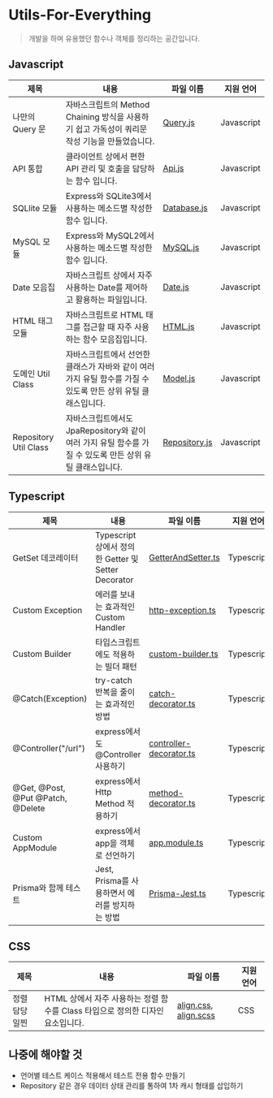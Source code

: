 # Utils-For-Everything

> 개발을 하며 유용했던 함수나 객체를 정리하는 공간입니다.

## Javascript

| 제목                  | 내용                                                                                                           | 파일 이름                                                                                                 | 지원 언어  |
| --------------------- | -------------------------------------------------------------------------------------------------------------- | --------------------------------------------------------------------------------------------------------- | ---------- |
| 나만의 Query 문       | 자바스크립트의 Method Chaining 방식을 사용하기 쉽고 가독성이 쿼리문 작성 기능을 만들었습니다.                  | [Query.js](https://github.com/Pure-Sprinter/Utils-For-Everything/blob/main/javascript/Query.js)           | Javascript |
| API 통합              | 클라이언트 상에서 편한 API 관리 및 호출을 담당하는 함수 입니다.                                                | [Api.js](https://github.com/Pure-Sprinter/Utils-For-Everything/blob/main/javascript/Api.js)               | Javascript |
| SQLlite 모듈          | Express와 SQLite3에서 사용하는 메소드별 작성한 함수 입니다.                                                    | [Database.js](https://github.com/Pure-Sprinter/Utils-For-Everything/blob/main/javascript/Database.js)     | Javascript |
| MySQL 모듈            | Express와 MySQL2에서 사용하는 메소드별 작성한 함수 입니다.                                                     | [MySQL.js](https://github.com/Pure-Sprinter/Utils-For-Everything/blob/main/javascript/MySQL.js)           | Javascript |
| Date 모음집           | 자바스크립트 상에서 자주 사용하는 Date를 제어하고 활용하는 파일입니다.                                         | [Date.js](https://github.com/Pure-Sprinter/Utils-For-Everything/blob/main/javascript/Date.js)             | Javascript |
| HTML 태그 모듈        | 자바스크립트로 HTML 태그를 접근할 때 자주 사용하는 함수 모음집입니다.                                          | [HTML.js](https://github.com/Pure-Sprinter/Utils-For-Everything/blob/main/javascript/HTML.js)             | Javascript |
| 도메인 Util Class     | 자바스크립트에서 선언한 클래스가 자바와 같이 여러 가지 유틸 함수를 가질 수 있도록 만든 상위 유틸 클래스입니다. | [Model.js](https://github.com/Pure-Sprinter/Utils-For-Everything/blob/main/javascript/Model.js)           | Javascript |
| Repository Util Class | 자바스크립트에서도 JpaRepository와 같이 여러 가지 유틸 함수를 가질 수 있도록 만든 상위 유틸 클래스입니다.      | [Repository.js](https://github.com/Pure-Sprinter/Utils-For-Everything/blob/main/javascript/Repository.js) | Javascript |

## Typescript

| 제목                              | 내용                                                | 파일 이름                                                                                                                     | 지원 언어  |
| --------------------------------- | --------------------------------------------------- | ----------------------------------------------------------------------------------------------------------------------------- | ---------- |
| GetSet 데코레이터                 | Typescript 상에서 정의한 Getter 및 Setter Decorator | [GetterAndSetter.ts](https://github.com/Pure-Sprinter/Utils-For-Everything/blob/main/typescript/GetterAndSetter.ts)           | Typescript |
| Custom Exception                  | 에러를 보내는 효과적인 Custom Handler               | [http-exception.ts](https://github.com/Pure-Sprinter/Utils-For-Everything/blob/main/typescript/http-exception.ts)             | Typescript |
| Custom Builder                    | 타입스크립트에도 적용하는 빌더 패턴                 | [custom-builder.ts](https://github.com/Pure-Sprinter/Utils-For-Everything/blob/main/typescript/custom-builder.ts)             | Typescript |
| @Catch(Exception)                 | try-catch 반복을 줄이는 효과적인 방법               | [catch-decorator.ts](https://github.com/Pure-Sprinter/Utils-For-Everything/blob/main/typescript/catch-decorator.ts)           | Typescript |
| @Controller("/url")               | express에서도 @Controller 사용하기                  | [controller-decorator.ts](https://github.com/Pure-Sprinter/Utils-For-Everything/blob/main/typescript/controller-decorator.ts) | Typescript |
| @Get, @Post, @Put @Patch, @Delete | express에서 Http Method 적용하기                    | [method-decorator.ts](https://github.com/Pure-Sprinter/Utils-For-Everything/blob/main/typescript/method-decorator.ts)         | Typescript |
| Custom AppModule                  | express에서 app을 객체로 선언하기                   | [app.module.ts](https://github.com/Pure-Sprinter/Utils-For-Everything/blob/main/typescript/app.module.ts)                     | Typescript |
| Prisma와 함께 테스트              | Jest, Prisma를 사용하면서 에러를 방지하는 방법      | [Prisma-Jest.ts]()                                                                                                            | Typescript |

## CSS

| 제목           | 내용                                                                           | 파일 이름                                                                                                                                                                                | 지원 언어 |
| -------------- | ------------------------------------------------------------------------------ | ---------------------------------------------------------------------------------------------------------------------------------------------------------------------------------------- | --------- |
| 정렬 담당 일찐 | HTML 상에서 자주 사용하는 정렬 함수를 Class 타입으로 정의한 디자인 요소입니다. | [align.css](https://github.com/Pure-Sprinter/Utils-For-Everything/blob/main/css/align.css), [align.scss](https://github.com/Pure-Sprinter/Utils-For-Everything/blob/main/css/align.scss) | CSS       |

## 나중에 해야할 것

- 언어별 테스트 케이스 적용해서 테스트 전용 함수 만들기
- Repository 같은 경우 데이터 상태 관리를 통하여 1차 캐시 형태를 삽입하기
